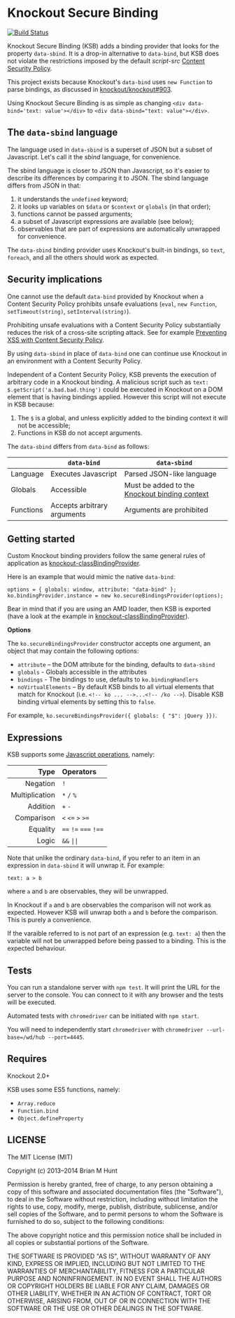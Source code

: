 Knockout Secure Binding
=======================

 [![Build Status](https://secure.travis-ci.org/brianmhunt/knockout-secure-binding.png?branch=master)](https://travis-ci.org/brianmhunt/knockout-secure-binding)

<!--  [![Selenium Test Status](https://saucelabs.com/browser-matrix/brianmhunt.svg)](https://saucelabs.com/u/brianmhunt)
 -->

Knockout Secure Binding (KSB) adds a binding provider that looks for the
property `data-sbind`. It is a drop-in alternative to `data-bind`, but KSB
does not violate the restrictions imposed by the default *script-src*
[Content Security Policy](http://www.w3.org/TR/CSP/).

This project exists because Knockout's `data-bind` uses `new Function` to
parse bindings, as discussed in
[knockout/knockout#903](https://github.com/knockout/knockout/issues/903).

Using Knockout Secure Binding is as simple as changing `<div data-bind='text: value'></div>` to `<div data-sbind="text: value"></div>`.


The `data-sbind` language
---

The language used in `data-sbind` is a superset of JSON but a subset of Javascript. Let's call it the *sbind* language, for convenience.

The sbind language is closer to JSON than Javascript, so it's easier to describe its differences by comparing it to JSON. The sbind language differs from JSON in that:

1. it understands the `undefined` keyword;
2. it looks up variables on `$data` or `$context` or `globals` (in that order);
3. functions cannot be passed arguments;
4. a subset of Javascript expressions are available (see below);
5. observables that are part of expressions are automatically unwrapped for convenience.

The `data-sbind` binding provider uses Knockout's built-in bindings, so
`text`, `foreach`, and all the others should work as expected.


Security implications
---

One cannot use the default `data-bind` provided by Knockout when a
Content Security Policy prohibits unsafe evaluations (`eval`,
`new Function`, `setTimeout(string)`, `setInterval(string)`).

Prohibiting unsafe evaluations with a Content Security Policy substantially reduces the risk
of a cross-site scripting attack. See for example [Preventing XSS with Content Security Policy](http://benvinegar.github.io/csp-talk-2013/).

By using `data-sbind` in place of `data-bind` one can continue use
Knockout in an environment with a Content Security Policy.

Independent of a Content Security Policy, KSB prevents the execution of arbitrary code in a Knockout binding. A malicious script such as
`text: $.getScript('a.bad.bad.thing')` could be executed in Knockout on a DOM element that is having bindings applied. However this script
will not execute in KSB because:

1. The `$` is a global, and unless explicitly added to the binding context it will not be accessible;
2. Functions in KSB do not accept arguments.

The `data-sbind` differs from `data-bind` as follows:

|           | `data-bind` | `data-sbind`
| --- | --- | ---
| Language  | Executes Javascript  | Parsed JSON-like language
| Globals | Accessible | Must be added to the [Knockout binding context](http://knockoutjs.com/documentation/binding-context.html)
| Functions  | Accepts arbitrary arguments | Arguments are prohibited


Getting started
---

Custom Knockout binding providers follow the same general rules of
application as [knockout-classBindingProvider](https://github.com/rniemeyer/knockout-classBindingProvider).

Here is an example that would mimic the native `data-bind`:

```
options = { globals: window, attribute: "data-bind" };
ko.bindingProvider.instance = new ko.secureBindingsProvider(options);
```

Bear in mind that if you are using an AMD loader, then KSB is exported
(have a look at the example in [knockout-classBindingProvider](https://github.com/rniemeyer/knockout-classBindingProvider)).

**Options**

The `ko.secureBindingsProvider` constructor accepts one argument,
an object that may contain the following options:

- `attribute` – the DOM attribute for the binding, defaults
    to `data-sbind`
- `globals` - Globals accessible in the attributes
- `bindings` - The bindings to use, defaults to `ko.bindingHandlers`
- `noVirtualElements` – By default KSB binds to all virtual elements that match for Knockout (i.e. `<!-- ko ... -->...<!-- /ko -->`). Disable KSB binding virtual elements by setting this to `false`.

For example, `ko.secureBindingsProvider({ globals: { "$": jQuery }})`.

Expressions
---

KSB supports some [Javascript operations](https://developer.mozilla.org/en-US/docs/Web/JavaScript/Reference/Operators/Operator_Precedence#Table), namely:

| Type | Operators  |
| ---: | :-------- |
| Negation | `!`          |
| Multiplication | `*` `/` `%`      |
| Addition | `+` `-` |
| Comparison | `<` `<=` `>` `>=` |
| Equality | `==` `!=` `===` `!==` |
| Logic | `&&` <code>&#124;&#124;</code> |


Note that unlike the ordinary `data-bind`, if you refer to an item in an expression in `data-sbind` it will unwrap it. For example:

```
text: a > b
```

where `a` and `b` are observables, they will be unwrapped.

In Knockout if `a` and `b` are observables the comparison will not work as expected. However KSB will unwrap both `a` and `b` before the comparison. This is purely a convenience.

If the varaible referred to is not part of an expression (e.g. `text: a`) then the variable will not be unwrapped before being passed to a binding. This is the expected behaviour.


Tests
---

You can run a standalone server with `npm test`. It will
print the URL for the server to the console. You can connect
to it with any browser and the tests will be executed.

Automated tests with `chromedriver` can be initiated with
`npm start`.

You will need to independently start `chromedriver` with
`chromedriver --url-base=/wd/hub --port=4445`.


Requires
---

Knockout 2.0+

KSB uses some ES5 functions, namely:

- `Array.reduce`
- `Function.bind`
- `Object.defineProperty`


LICENSE
---

The MIT License (MIT)

Copyright (c) 2013–2014 Brian M Hunt

Permission is hereby granted, free of charge, to any person obtaining a
copy of this software and associated documentation files (the "Software"),
to deal in the Software without restriction, including without limitation
the rights to use, copy, modify, merge, publish, distribute, sublicense,
and/or sell copies of the Software, and to permit persons to whom the
Software is furnished to do so, subject to the following conditions:

The above copyright notice and this permission notice shall be included in
all copies or substantial portions of the Software.

THE SOFTWARE IS PROVIDED "AS IS", WITHOUT WARRANTY OF ANY KIND, EXPRESS OR
IMPLIED, INCLUDING BUT NOT LIMITED TO THE WARRANTIES OF MERCHANTABILITY,
FITNESS FOR A PARTICULAR PURPOSE AND NONINFRINGEMENT. IN NO EVENT SHALL
THE AUTHORS OR COPYRIGHT HOLDERS BE LIABLE FOR ANY CLAIM, DAMAGES OR OTHER
LIABILITY, WHETHER IN AN ACTION OF CONTRACT, TORT OR OTHERWISE, ARISING
FROM, OUT OF OR IN CONNECTION WITH THE SOFTWARE OR THE USE OR OTHER
DEALINGS IN THE SOFTWARE.

